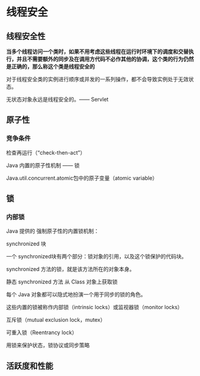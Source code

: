 # 线程安全

## 线程安全性

**当多个线程访问一个类时，如果不用考虑这些线程在运行时环境下的调度和交替执行，并且不需要额外的同步及在调用方代码不必作其他的协调，这个类的行为仍然是正确的，那么称这个类是线程安全的**

对于线程安全类的实例进行顺序或并发的一系列操作，都不会导致实例处于无效状态。

无状态对象永远是线程安全的。—— Servlet



## 原子性

### 竞争条件

检查再运行（“check-then-act”）

Java 内置的原子性机制 —— 锁

Java.util.concurrent.atomic包中的原子变量（atomic variable）



## 锁

### 内部锁

Java 提供的 强制原子性的内置锁机制：

synchronized 块

一个 synchronized块有两个部分：锁对象的引用，以及这个锁保护的代码块。

synchronized 方法的锁，就是该方法所在的对象本身。

静态 synchronized 方法 从 Class 对象上获取锁



每个 Java 对象都可以隐式地扮演一个用于同步的锁的角色。

这些内置的锁被称作内部锁（intrinsic locks）或监视器锁（monitor locks）

互斥锁（mutual exclusion lock，mutex）

可重入锁（Reentrancy lock）





用锁来保护状态，锁协议或同步策略



## 活跃度和性能

